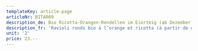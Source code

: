 ```yaml
---
templateKey: article-page
articleNr: BITA009
description_de: Bio Ricotta-Orangen-Rondellen im Eierteig (ab Dezember)
description_fr: 'Ravioli ronds bio à l’orange et ricotta (à partir de décembre)'
unit: '2'
price: 23.--
---
```



